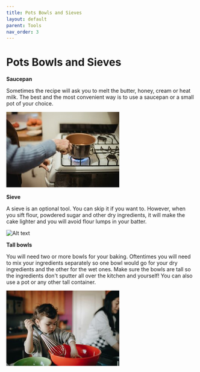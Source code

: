 ```yaml
---
title: Pots Bowls and Sieves
layout: default
parent: Tools
nav_order: 3
---
```



<h1>Pots Bowls and Sieves</h1>

**Saucepan**

Sometimes the recipe will ask you to melt the butter, honey, cream or heat milk. The best and the most convenient way is to use a saucepan or a small pot of your choice.


![Alt text](<small size_saucepan_pexels.jpg>)


**Sieve**

A sieve is an optional tool. You can skip it if you want to. However, when you sift flour, powdered sugar and other dry ingredients, it will make the cake lighter and you will avoid flour lumps in your batter.


![Alt text](<sifting flour — kopia.jpg>)


**Tall bowls**


You will need two or more bowls for your baking. Oftentimes you will need to mix your ingredients separately so one bowl would go for your dry ingredients and the other for the wet ones. Make sure the bowls are tall so the ingredients don't sputter all over the kitchen and yourself! You can also use a pot or any other tall container.


![Alt text](<small size_a_kid_mixing_in_the_bowl.jpg>)
